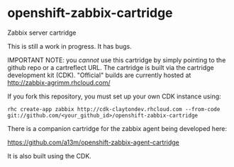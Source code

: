 openshift-zabbix-cartridge
==========================

Zabbix server cartridge

This is still a work in progress.  It has bugs.

IMPORTANT NOTE: you *cannot* use this cartridge by simply pointing to the
github repo or a cartreflect URL.  The cartridge is built via the cartridge
development kit (CDK).  "Official" builds are currently hosted at 
http://zabbix-agrimm.rhcloud.com/

If you fork this repository, you must set up your own CDK instance using:

    rhc create-app zabbix http://cdk-claytondev.rhcloud.com --from-code git://github.com/<your_github_id>/openshift-zabbix-cartridge

There is a companion cartridge for the zabbix agent being developed here:

https://github.com/a13m/openshift-zabbix-agent-cartridge

It is also built using the CDK.
